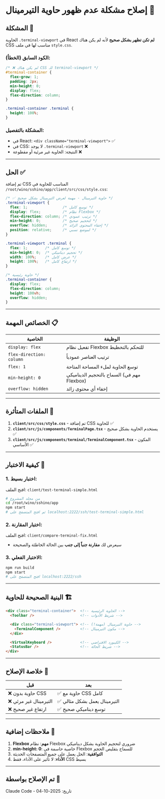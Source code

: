 # إصلاح مشكلة عدم ظهور حاوية التيرمينال 🔧

## المشكلة 🚨

الحاوية `.terminal-viewport` في React **لم تكن تظهر بشكل صحيح** لأنه لم يكن هناك CSS مناسب لها في ملف `style.css`.

### الكود السابق (الخطأ):
```css
/* ❌ لم يكن هناك CSS للـ terminal-viewport */
#terminal-container {
  flex-grow: 1;
  padding: 2px;
  min-height: 0;
  display: flex;
  flex-direction: column;
}

.terminal-container .terminal {
  height: 100%;
}
```

### المشكلة بالتفصيل:
- في React: `<div className="terminal-viewport">` ✅
- في CSS: لا يوجد `.terminal-viewport` ❌
- النتيجة: الحاوية غير مرئية أو مقطوعة ❌

---

## الحل ✅

تم إضافة CSS المناسب للحاوية في `/root/wino/sshino/app/client/src/css/style.css`:

```css
/* ✅ حاوية التيرمينال - مهمة لعرض التيرمينال بشكل صحيح */
.terminal-viewport {
  flex: 1;                /* توسع كامل */
  display: flex;          /* نظام Flexbox */
  flex-direction: column; /* ترتيب عمودي */
  min-height: 0;          /* لتحجيم صحيح */
  overflow: hidden;       /* إخفاء المحتوى الزائد */
  position: relative;     /* لموضع نسبي */
}

.terminal-viewport .terminal {
  flex: 1;        /* توسع كامل */
  min-height: 0;  /* تحجيم ديناميكي */
  width: 100%;    /* عرض كامل */
  height: 100%;   /* ارتفاع كامل */
}

/* حاوية رئيسية */
.terminal-container {
  display: flex;
  flex-direction: column;
  height: 100vh;
  overflow: hidden;
}
```

---

## الخصائص المهمة 📋

| الخاصية | الوظيفة |
|---------|---------|
| `display: flex` | تفعيل نظام Flexbox للتحكم بالتخطيط |
| `flex-direction: column` | ترتيب العناصر عمودياً |
| `flex: 1` | توسع الحاوية لملء المساحة المتاحة |
| `min-height: 0` | السماح بالتحجيم الديناميكي (مهم في Flexbox) |
| `overflow: hidden` | إخفاء أي محتوى زائد |

---

## الملفات المتأثرة 📁

1. **`client/src/css/style.css`** - تم إضافة CSS للحاوية ✅
2. **`client/src/js/components/TerminalPage.tsx`** - يستخدم الحاوية بشكل صحيح ✅
3. **`client/src/js/components/terminal/TerminalComponent.tsx`** - المكون الأساسي ✅

---

## كيفية الاختبار 🧪

### 1. اختبار بسيط:
افتح الملف: `client/test-terminal-simple.html`
```bash
# من مجلد المشروع
cd /root/wino/sshino/app
npm start
# ثم افتح المتصفح على localhost:2222/ssh/test-terminal-simple.html
```

### 2. اختبار المقارنة:
افتح الملف: `client/compare-terminal-fix.html`
- سيعرض لك **مقارنة جنباً إلى جنب** بين الحالة الخاطئة والصحيحة

### 3. الاختبار الفعلي:
```bash
npm run build
npm start
# افتح المتصفح على localhost:2222/ssh
```

---

## البنية الصحيحة للحاوية 🏗️

```html
<div class="terminal-container">  <!-- الحاوية الرئيسية -->
  <Toolbar />                     <!-- شريط الأدوات -->

  <div class="terminal-viewport"> <!-- حاوية التيرمينال (مهمة!) -->
    <TerminalComponent />         <!-- مكون التيرمينال -->
  </div>

  <VirtualKeyboard />             <!-- الكيبورد الافتراضي -->
  <StatusBar />                   <!-- شريط الحالة -->
</div>
```

---

## خلاصة الإصلاح 🎯

| قبل | بعد |
|-----|-----|
| ❌ حاوية بدون CSS | ✅ حاوية مع CSS كامل |
| ❌ التيرمينال غير مرئي | ✅ التيرمينال يعمل بشكل مثالي |
| ❌ ارتفاع غير صحيح | ✅ توسع ديناميكي صحيح |

---

## ملاحظات إضافية 📝

1. **Flexbox مهم**: نظام Flexbox ضروري لتحجيم الحاوية بشكل ديناميكي
2. **min-height: 0**: خاصية حاسمة في Flexbox للسماح بتقليص الحجم
3. **التوافقية**: الحل يعمل على جميع المتصفحات الحديثة
4. **الأداء**: لا تأثير على الأداء، فقط CSS بسيط

---

## تم الإصلاح بواسطة 🤖

Claude Code - تاريخ: 2025-10-04
